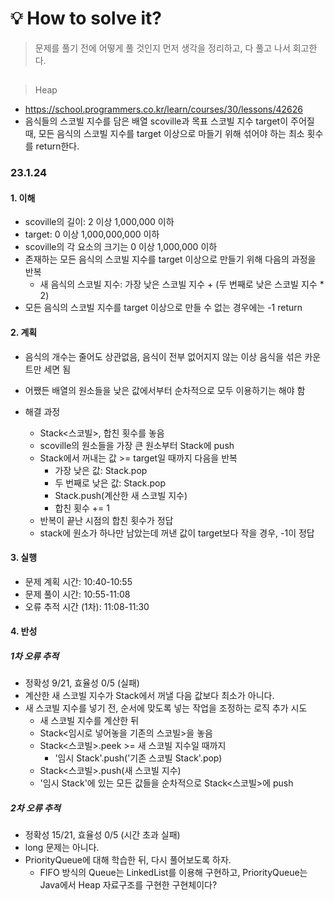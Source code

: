 # 💡 How to solve it?
> 문제를 풀기 전에 어떻게 풀 것인지 먼저 생각을 정리하고, 다 풀고 나서 회고한다.

## 

> Heap

- https://school.programmers.co.kr/learn/courses/30/lessons/42626
- 음식들의 스코빌 지수를 담은 배열 scoville과
  목표 스코빌 지수 target이 주어질 때,
  모든 음식의 스코빌 지수를 target 이상으로 마들기 위해 섞어야 하는 최소 횟수를 return한다.

### 23.1.24

#### 1. 이해

- scoville의 길이: 2 이상 1,000,000 이하
- target: 0 이상 1,000,000,000 이하
- scoville의 각 요소의 크기는 0 이상 1,000,000 이하
- 존재하는 모든 음식의 스코빌 지수를 target 이상으로 만들기 위해 다음의 과정을 반복
  - 새 음식의 스코빌 지수: 가장 낮은 스코빌 지수 + (두 번째로 낮은 스코빌 지수 * 2)
- 모든 음식의 스코빌 지수를 target 이상으로 만들 수 없는 경우에는 -1 return

#### 2. 계획

- 음식의 개수는 줄어도 상관없음, 음식이 전부 없어지지 않는 이상 음식을 섞은 카운트만 세면 됨
- 어쨌든 배열의 원소들을 낮은 값에서부터 순차적으로 모두 이용하기는 해야 함

- 해결 과정
  - Stack\<스코빌\>, 합친 횟수를 놓음
  - scoville의 원소들을 가장 큰 원소부터 Stack에 push
  - Stack에서 꺼내는 값 >= target일 때까지 다음을 반복
    - 가장 낮은 값: Stack.pop
    - 두 번째로 낮은 값: Stack.pop
    - Stack.push(계산한 새 스코빌 지수)
    - 합친 횟수 += 1
  - 반복이 끝난 시점의 합친 횟수가 정답
  - stack에 원소가 하나만 남았는데 꺼낸 값이 target보다 작을 경우, -1이 정답

#### 3. 실행

- 문제 계획 시간: 10:40-10:55
- 문제 풀이 시간: 10:55-11:08
- 오류 추적 시간 (1차): 11:08-11:30

#### 4. 반성

##### 1차 오류 추적

- 정확성 9/21, 효율성 0/5 (실패)
- 계산한 새 스코빌 지수가 Stack에서 꺼낼 다음 값보다 최소가 아니다.
- 새 스코빌 지수를 넣기 전, 순서에 맞도록 넣는 작업을 조정하는 로직 추가 시도
  - 새 스코빌 지수를 계산한 뒤
  - Stack\<임시로 넣어놓을 기존의 스코빌\>을 놓음
  - Stack\<스코빌\>.peek >= 새 스코빌 지수일 때까지
    - '임시 Stack'.push('기존 스코빌 Stack'.pop)
  - Stack\<스코빌\>.push(새 스코빌 지수)
  - '임시 Stack'에 있는 모든 값들을 순차적으로 Stack\<스코빌\>에 push

##### 2차 오류 추적

- 정확성 15/21, 효율성 0/5 (시간 초과 실패)
- long 문제는 아니다.
- PriorityQueue에 대해 학습한 뒤, 다시 풀어보도록 하자.
  - FIFO 방식의 Queue는 LinkedList를 이용해 구현하고,
    PriorityQueue는 Java에서 Heap 자료구조를 구현한 구현체이다?
